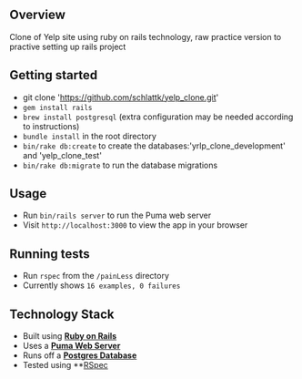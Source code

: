 ## Overview

Clone of Yelp site using ruby on rails technology, raw practice version to practive setting up rails project

## Getting started

- git clone 'https://github.com/schlattk/yelp_clone.git'
- `gem install rails`
- `brew install postgresql` (extra configuration may be needed according to instructions)
- `bundle install` in the root directory
- `bin/rake db:create` to create the databases:'yrlp_clone_development' and 'yelp_clone_test'
- `bin/rake db:migrate` to run the database migrations


## Usage
- Run `bin/rails server` to run the Puma web server
- Visit `http://localhost:3000` to view the app in your browser

## Running tests
- Run `rspec` from the `/painLess` directory
- Currently shows `16 examples, 0 failures`

## Technology Stack
* Built using **[Ruby on Rails](http://rubyonrails.org/)**
* Uses a **[Puma Web Server](http://puma.io/)**
* Runs off a **[Postgres Database](https://www.postgresql.org/)**
* Tested using **[RSpec](http://rspec.info/)
